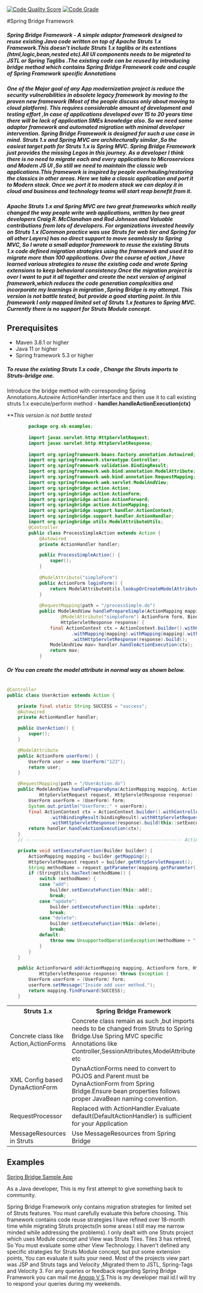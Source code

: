 [![Code Quality Score](https://www.code-inspector.com/project/18432/score/svg)](https://frontend.code-inspector.com/public/project/18432/spring-bridge-v1/dashboard)
[![Code Grade](https://www.code-inspector.com/project/18432/status/svg)](https://frontend.code-inspector.com/public/project/18432/spring-bridge-v1/dashboard)

#Spring Bridge Framework

##### Spring Bridge Framework - A simple adaptor framework designed to reuse existing  Java code written on top of Apache Struts 1.x Framework.This doesn't include Struts 1.x taglibs or its extentions (html,logic,bean,nested etc).All UI components needs to be migrated to JSTL or Spring Taglibs .The existing code can be reused by introducing bridge method which contains Spring Bridge Framework code  and couple of Spring Framework specific Annotations

#####			One of the Major goal of any App modernization project is reduce the security vulnerabilities in obsolete legacy framework by moving to the proven new framework (Most of the people discuss only about moving to cloud platform). This  requires considerable amount of development and testing effort ,In case of applications developed over 15 to 20 years time there will be lack of application SMEs knowledge also. So we need some adaptor framework and automated migration with minimal developer intervention. Spring Bridge Framework is designed for such a use case in mind. Struts 1.x and Spring MVC are architecturally similar ,So the easiest target path for Struts 1.x is Spring MVC. Spring Bridge Framework just provides the missing Legos in this journey. As a developer I think there is no need to migrate each and every applications to Microservices and Modern JS UI ,So still we need to maintain the classic web applications.This framework is inspired by people overhauling/restoring the classics in other areas. Here we take a classic application and port it to Modern stack. Once we port it to modern stack we can deploy it in cloud and business and technology teams will start reap benefit from it.

##### Apache Struts 1.x and Spring MVC are two great frameworks which really changed the way people write web applications, written by two great developers Craig R. McClanahan and Rod Johnson and Valuable contributions from lots of developers. For organizations invested heavily on Struts 1.x (Common practice was use Struts for web tier and Spring for all other Layers) has no direct support to move seamlessly to Spring MVC, So I wrote a small adaptor framework to reuse the existing Struts 1.x code defined migration strategies using the framework and used it to migrate more than 100 applications. Over the course of action ,I have learned various strategies to reuse the existing code and wrote Spring extensions to keep behavioral consistency.Once the migration project is over I want to put it all together and create the next version of original framework,which reduces the code generation complexities and incorporate my learnings in migration ,Spring Bridge is my attempt. This version is not battle tested, but provide a good starting point. In this framework I only mapped limited set of Struts 1.x features to Spring MVC. Currently there is no support for Struts Module concept.
 
## Prerequisites

- Maven 3.8.1 or higher
- Java 11 or higher
- Spring framework 5.3 or higher

##### To reuse the existing Struts 1.x code , Change the Struts imports to Struts-bridge one.
Introduce the bridge method with corresponding Spring Annotations.Autowire ActionHandler interface and then 
use it to call existing struts 1.x execute/perform method - **handler.handleActionExecution(ctx)**

_**This version is not battle tested_

```java
		package org.sb.examples;
		
		import javax.servlet.http.HttpServletRequest;
		import javax.servlet.http.HttpServletResponse;
		
		import org.springframework.beans.factory.annotation.Autowired;
		import org.springframework.stereotype.Controller;
		import org.springframework.validation.BindingResult;
		import org.springframework.web.bind.annotation.ModelAttribute;
		import org.springframework.web.bind.annotation.RequestMapping;
		import org.springframework.web.servlet.ModelAndView;
		import org.springbridge.action.Action;
		import org.springbridge.action.ActionForm;
		import org.springbridge.action.ActionForward;
		import org.springbridge.action.ActionMapping;
		import org.springbridge.support.handler.ActionContext;
		import org.springbridge.support.handler.ActionHandler;
		import org.springbridge.utils.ModelAttributeUtils;
		@Controller
		public class ProcessSimpleAction extends Action {
			@Autowired
			private ActionHandler handler;

		    public ProcessSimpleAction() {
		        super();
		    }
		    
			@ModelAttribute("simpleForm")
			public ActionForm loginForm() {
				return ModelAttributeUtils.lookupOrCreateModelAttribute("org.sb.examples.simple.SimpleActionForm");
			}
			
		    @RequestMapping(path = "/processSimple.do")
			public ModelAndView handlePrepareSimple(ActionMapping mapping,
					@ModelAttribute("simpleForm") ActionForm form, BindingResult bindingResult, HttpServletRequest request,
					HttpServletResponse response) {
				final ActionContext ctx = ActionContext.builder().withController(this).withExecuteFunction(this::execute)
						.withMapping(mapping).withMapping(mapping).withHttpServletRequest(request)
						.withHttpServletResponse(response).build();
				ModelAndView mav= handler.handleActionExecution(ctx);
				return mav;
			}
```
##### Or You can create the model attribute in normal way as shown below.

```java

@Controller
public class UserAction extends Action {

	private final static String SUCCESS = "success";
	@Autowired
	private ActionHandler handler;

	public UserAction() {
		super();
	}

	@ModelAttribute
	public ActionForm userForm() {
		UserForm user = new UserForm("123");
		return user;
	}

	@RequestMapping(path = "/UserAction.do")
	public ModelAndView handlePrepareDyna(ActionMapping mapping, ActionForm form, BindingResult bindingResult,
			HttpServletRequest request, HttpServletResponse response) {
		UserForm userForm = (UserForm) form;
		System.out.println("UserForm::" + userForm);
		final ActionContext ctx = ActionContext.builder().withController(this).withMapping(mapping).withForm(form)
				.withBindingResult(bindingResult).withHttpServletRequest(request)
				.withHttpServletResponse(response).build(this::setExecuteFunction);
		return handler.handleActionExecution(ctx);
	}
	// ---------------------------------------------------------- Action Methods

	private void setExecuteFunction(Builder builder) {
		ActionMapping mapping = builder.getMapping();
		HttpServletRequest request = builder.getHttpServletRequest();
		String methodName = request.getParameter(mapping.getParameter());
		if (StringUtils.hasText(methodName)) {
			switch (methodName) {
			case "add":
				builder.setExecuteFunction(this::add);
				break;
			case "update":
				builder.setExecuteFunction(this::update);
				break;
			case "delete":
				builder.setExecuteFunction(this::delete);
				break;
			default:
				throw new UnsupportedOperationException(methodName + " not found !!!");
			}
		}
	}

	public ActionForward add(ActionMapping mapping, ActionForm form, HttpServletRequest request,
			HttpServletResponse response) throws Exception {
		UserForm userForm = (UserForm) form;
		userForm.setMessage("Inside add user method.");
		return mapping.findForward(SUCCESS);
	}
```

<table>
  <tr><th>Struts 1.x </th><th>Spring Bridge Framework</th></tr>
  <tr><td>Concrete class like Action,ActionForms </td><td>Concrete class remain as such ,but imports needs to be changed from Struts to Spring Bridge.Use Spring MVC specific Annotations like Controller,SessionAttributes,ModelAttribute etc</td></tr>
  <tr><td>XML Config based DynaActionForm  </td><td>DynaActionForms need to convert to POJOS and Parent must be DynaActionForm from Spring Bridge.Ensure bean properties follows proper JavaBean naming convention.</td></tr>
  <tr><td>RequestProcessor </td><td>Replaced with ActionHandler.Evaluate default(DefaultActionHandler) is sufficient for your Application</td></tr>
  <tr><td>MessageResources in Struts </td><td>Use MessageResources from Spring Bridge  </td></tr>
</table>

## Examples

[Spring Bridge Sample App](https://github.com/anoopvs/sb-cookbook)

As a Java developer, This is my first attempt to give something back to community. 

Spring Bridge Framework only contains migration strategies for limited set of Struts features. You must carefully evaluate this before choosing. This framework contains code reuse strategies I have refined over 18-month time while migrating Struts projects(In some areas I still may me narrow minded while addressing the problems). I only dealt with one Struts project which uses Module concept and View was Struts Tiles. Tiles 3 has retired, So You must evaluate some other View Technology. I haven't defined any specific strategies for Struts Module concept, but put some extension points, You can evaluate it suits your need. Most of the projects view part was JSP and Struts tags and Velocity ,Migrated them to JSTL, Spring-Tags and Velocity 3.
For any queries or feedback regarding Spring Bridge Framework you can mail me [Anoop V S](mailto:email128@gmail.com).This is my developer mail id.I will try to respond your queries during my weekends.

